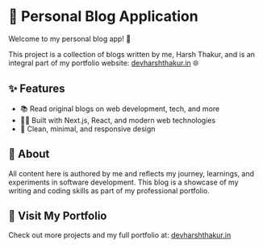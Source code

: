# 📝 Personal Blog Application

Welcome to my personal blog app! 🚀

This project is a collection of blogs written by me, Harsh Thakur, and is an integral part of my portfolio website: [devharshthakur.in](https://devharshthakur.in) 🌐

## ✨ Features

- 📚 Read original blogs on web development, tech, and more
- 🧑‍💻 Built with Next.js, React, and modern web technologies
- 🎨 Clean, minimal, and responsive design

## 📖 About

All content here is authored by me and reflects my journey, learnings, and experiments in software development. This blog is a showcase of my writing and coding skills as part of my professional portfolio.

## 🚀 Visit My Portfolio

Check out more projects and my full portfolio at: [devharshthakur.in](https://devharshthakur.in)
